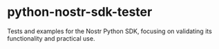 # python-nostr-sdk-tester
Tests and examples for the Nostr Python SDK, focusing on validating its functionality and practical use.
